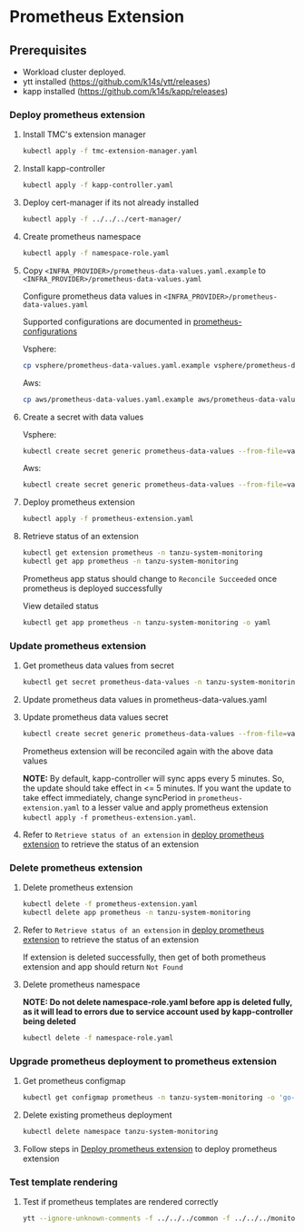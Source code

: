 # Prometheus Extension

## Prerequisites

* Workload cluster deployed.
* ytt installed (<https://github.com/k14s/ytt/releases>)
* kapp installed (<https://github.com/k14s/kapp/releases>)

### Deploy prometheus extension

1. Install TMC's extension manager

    ```sh
    kubectl apply -f tmc-extension-manager.yaml
    ```

2. Install kapp-controller

    ```sh
    kubectl apply -f kapp-controller.yaml
    ```

3. Deploy cert-manager if its not already installed

    ```sh
    kubectl apply -f ../../../cert-manager/
    ```

4. Create prometheus namespace

    ```sh
    kubectl apply -f namespace-role.yaml
    ```

5. Copy `<INFRA_PROVIDER>/prometheus-data-values.yaml.example` to `<INFRA_PROVIDER>/prometheus-data-values.yaml`

   Configure prometheus data values in `<INFRA_PROVIDER>/prometheus-data-values.yaml`

   Supported configurations are documented in [prometheus-configurations](../../../monitoring/prometheus/README.md)

    Vsphere:

    ```sh
    cp vsphere/prometheus-data-values.yaml.example vsphere/prometheus-data-values.yaml
    ```

    Aws:

    ```sh
    cp aws/prometheus-data-values.yaml.example aws/prometheus-data-values.yaml
    ```

6. Create a secret with data values

    Vsphere:

    ```sh
    kubectl create secret generic prometheus-data-values --from-file=values.yaml=vsphere/prometheus-data-values.yaml -n tanzu-system-monitoring
    ```

    Aws:

    ```sh
    kubectl create secret generic prometheus-data-values --from-file=values.yaml=aws/prometheus-data-values.yaml -n tanzu-system-monitoring
    ```

7. Deploy prometheus extension

    ```sh
    kubectl apply -f prometheus-extension.yaml
    ```

8. Retrieve status of an extension

    ```sh
    kubectl get extension prometheus -n tanzu-system-monitoring
    kubectl get app prometheus -n tanzu-system-monitoring
    ```

   Prometheus app status should change to `Reconcile Succeeded` once prometheus is deployed successfully

   View detailed status

    ```sh
    kubectl get app prometheus -n tanzu-system-monitoring -o yaml
    ```

### Update prometheus extension

1. Get prometheus data values from secret

    ```sh
    kubectl get secret prometheus-data-values -n tanzu-system-monitoring -o 'go-template={{ index .data "values.yaml" }}' | base64 -d > prometheus-data-values.yaml
    ```

2. Update prometheus data values in prometheus-data-values.yaml

3. Update prometheus data values secret

    ```sh
    kubectl create secret generic prometheus-data-values --from-file=values.yaml=prometheus-data-values.yaml -n tanzu-system-monitoring -o yaml --dry-run | kubectl replace -f-
    ```

   Prometheus extension will be reconciled again with the above data values

   **NOTE:**
   By default, kapp-controller will sync apps every 5 minutes. So, the update should take effect in <= 5 minutes.
   If you want the update to take effect immediately, change syncPeriod in `prometheus-extension.yaml` to a lesser value
   and apply prometheus extension `kubectl apply -f prometheus-extension.yaml`.

4. Refer to `Retrieve status of an extension` in [deploy prometheus extension](#deploy-prometheus-extension) to retrieve the status of an extension

### Delete prometheus extension

1. Delete prometheus extension

    ```sh
    kubectl delete -f prometheus-extension.yaml
    kubectl delete app prometheus -n tanzu-system-monitoring
    ```

2. Refer to `Retrieve status of an extension` in [deploy prometheus extension](#deploy-prometheus-extension) to retrieve the status of an extension

   If extension is deleted successfully, then get of both prometheus extension and app should return `Not Found`

3. Delete prometheus namespace

   **NOTE: Do not delete namespace-role.yaml before app is deleted fully, as it will lead to errors due to service account used by kapp-controller being deleted**

    ```sh
    kubectl delete -f namespace-role.yaml
    ```

### Upgrade prometheus deployment to prometheus extension

1. Get prometheus configmap

    ```sh
    kubectl get configmap prometheus -n tanzu-system-monitoring -o 'go-template={{ index .data "prometheus.yaml" }}' > prometheus-configmap.yaml
    ```

2. Delete existing prometheus deployment

    ```sh
    kubectl delete namespace tanzu-system-monitoring
    ```

3. Follow steps in [Deploy prometheus extension](#deploy-prometheus-extension) to deploy prometheus extension

### Test template rendering

1. Test if prometheus templates are rendered correctly

    ```sh
    ytt --ignore-unknown-comments -f ../../../common -f ../../../monitoring/prometheus -f prometheus-data-values.yaml
    ```

